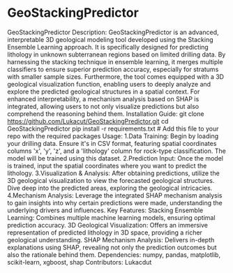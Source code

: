 # GeoStackingPredictor
GeoStackingPredictor 
Description: GeoStackingPredictor is an advanced, interpretable 3D geological modeling tool developed using the Stacking Ensemble Learning approach. It is specifically designed for predicting lithology in unknown subterranean regions based on limited drilling data. By harnessing the stacking technique in ensemble learning, it merges multiple classifiers to ensure superior prediction accuracy, especially for stratums with smaller sample sizes. Furthermore, the tool comes equipped with a 3D geological visualization function, enabling users to deeply analyze and explore the predicted geological structures in a spatial context. For enhanced interpretability, a mechanism analysis based on SHAP is integrated, allowing users to not only visualize predictions but also comprehend the reasoning behind them.
Installation Guide:
git clone https://github.com/Lukacut/GeoStackingPredictor.git
cd GeoStackingPredictor
pip install -r requirements.txt  # Add this file to your repo with the required packages
Usage:
1.Data Training: Begin by loading your drilling data. Ensure it's in CSV format, featuring spatial coordinates columns 'x', 'y', 'z', and a 'lithology' column for rock-type classification. The model will be trained using this dataset.
2.Prediction Input: Once the model is trained, input the spatial coordinates where you want to predict the lithology.
3.Visualization & Analysis: After obtaining predictions, utilize the 3D geological visualization to view the forecasted geological structures. Dive deep into the predicted areas, exploring the geological intricacies.
4.Mechanism Analysis: Leverage the integrated SHAP mechanism analysis to gain insights into why certain predictions were made, understanding the underlying drivers and influences.
Key Features:
Stacking Ensemble Learning: Combines multiple machine learning models, ensuring optimal prediction accuracy.
3D Geological Visualization: Offers an immersive representation of predicted lithology in 3D space, providing a richer geological understanding.
SHAP Mechanism Analysis: Delivers in-depth explanations using SHAP, revealing not only the prediction outcomes but also the rationale behind them.
Dependencies: numpy, pandas, matplotlib, scikit-learn, xgboost, shap
Contributors: Lukacdut
